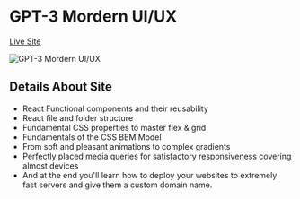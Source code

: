 # GPT-3 Mordern UI/UX

[Live Site](https://openaigpt33.netlify.app/)

![GPT-3 Mordern UI/UX](https://camo.githubusercontent.com/fb037e90eb92f3f53e79f2f0fdada922a8e6f3664140710f0c3691a808b675b6/68747470733a2f2f692e6962622e636f2f5452354c57397a2f696d6167652e706e67)

## Details About Site
- React Functional components and their reusability
- React file and folder structure
- Fundamental CSS properties to master flex & grid
- Fundamentals of the CSS BEM Model
- From soft and pleasant animations to complex gradients
- Perfectly placed media queries for satisfactory responsiveness covering almost devices
- And at the end you'll learn how to deploy your websites to extremely fast servers and give them a custom domain name.

